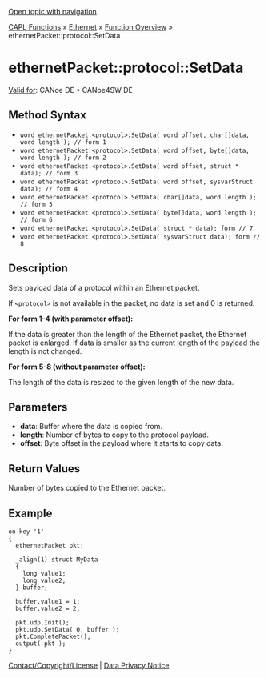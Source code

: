 [Open topic with navigation](../../../../../CANoeDEFamily.htm#Topics/CAPLFunctions/IP/Methods/CAPLfunctionProtocolSetData.md)

[CAPL Functions](../../CAPLfunctions.md) » [Ethernet](../CAPLEthernetStartPage.md) » [Function Overview](../CAPLfunctionsIPOverview.md) » ethernetPacket::protocol::SetData

# ethernetPacket::protocol::SetData

[Valid for](../../../Shared/FeatureAvailability.md): CANoe DE • CANoe4SW DE

## Method Syntax

- `word ethernetPacket.<protocol>.SetData( word offset, char[]data, word length ); // form 1`
- `word ethernetPacket.<protocol>.SetData( word offset, byte[]data, word length ); // form 2`
- `word ethernetPacket.<protocol>.SetData( word offset, struct * data); // form 3`
- `word ethernetPacket.<protocol>.SetData( word offset, sysvarStruct data); // form 4`
- `word ethernetPacket.<protocol>.SetData( char[]data, word length ); // form 5`
- `word ethernetPacket.<protocol>.SetData( byte[]data, word length ); // form 6`
- `word ethernetPacket.<protocol>.SetData( struct * data); form // 7`
- `word ethernetPacket.<protocol>.SetData( sysvarStruct data); form // 8`

## Description

Sets payload data of a protocol within an Ethernet packet.

If `<protocol>` is not available in the packet, no data is set and 0 is returned.

**For form 1-4 (with parameter offset):**

If the data is greater than the length of the Ethernet packet, the Ethernet packet is enlarged. If data is smaller as the current length of the payload the length is not changed.

**For form 5-8 (without parameter offset):**

The length of the data is resized to the given length of the new data.

## Parameters

- **data**: Buffer where the data is copied from.
- **length**: Number of bytes to copy to the protocol payload.
- **offset**: Byte offset in the payload where it starts to copy data.

## Return Values

Number of bytes copied to the Ethernet packet.

## Example

```plaintext
on key '1'
{
  ethernetPacket pkt;

  _align(1) struct MyData
  {
    long value1;
    long value2;
  } buffer;

  buffer.value1 = 1;
  buffer.value2 = 2;

  pkt.udp.Init();
  pkt.udp.SetData( 0, buffer );
  pkt.CompletePacket();
  output( pkt );
}
```

[Contact/Copyright/License](../../../Shared/ContactCopyrightLicense.md) | [Data Privacy Notice](https://www.vector.com/int/en/company/get-info/privacy-policy/)
